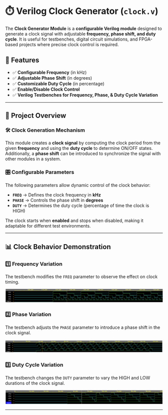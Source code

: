 # ⏱️ Verilog Clock Generator (`clock.v`)

The **Clock Generator Module** is a **configurable Verilog module** designed to generate a clock signal with adjustable **frequency, phase shift, and duty cycle**. It is useful for testbenches, digital circuit simulations, and FPGA-based projects where precise clock control is required.

## 📌 Features  
- ✅ **Configurable Frequency** (in kHz)  
- ✅ **Adjustable Phase Shift** (in degrees)  
- ✅ **Customizable Duty Cycle** (in percentage)  
- ✅ **Enable/Disable Clock Control**  
- ✅ **Verilog Testbenches for Frequency, Phase, & Duty Cycle Variation**  

---

## 📖 **Project Overview**  

### 🛠️ **Clock Generation Mechanism**  
This module creates a **clock signal** by computing the clock period from the given **frequency** and using the **duty cycle** to determine ON/OFF states. Additionally, a **phase shift** can be introduced to synchronize the signal with other modules in a system.

### 🎛 **Configurable Parameters**  
The following parameters allow dynamic control of the clock behavior:  
- **`FREQ`** → Defines the clock frequency in **kHz**  
- **`PHASE`** → Controls the phase shift in **degrees**  
- **`DUTY`** → Determines the duty cycle (percentage of time the clock is HIGH)  

The clock starts when **enabled** and stops when disabled, making it adaptable for different test environments.

---

## 📊 **Clock Behavior Demonstration**  

### **1️⃣ Frequency Variation**  
The testbench modifies the `FREQ` parameter to observe the effect on clock timing.  

![Frequency Variation](for_freq.png)  

### **2️⃣ Phase Variation**  
The testbench adjusts the `PHASE` parameter to introduce a phase shift in the clock signal.  

![Phase Variation](for_phase.png)  

### **3️⃣ Duty Cycle Variation**  
The testbench changes the `DUTY` parameter to vary the HIGH and LOW durations of the clock signal.  

![Duty Cycle Variation](for_duty.png)  

---
